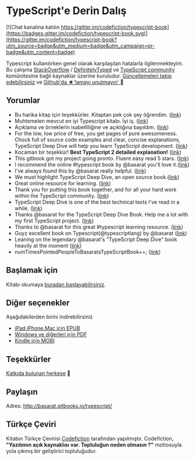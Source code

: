 TypeScript'e Derin Dalış
=======

[![Chat kanalına katılın https://gitter.im/codefiction/typescript-book](https://badges.gitter.im/codefiction/typescript-book.svg)](https://gitter.im/codefiction/typescript-book?utm_source=badge&utm_medium=badge&utm_campaign=pr-badge&utm_content=badge)

Typescript kullanılırken genel olarak karşılaşılan hatalarla ilgilenmekteyim. Bu çalışma [StackOverflow](http://stackoverflow.com/tags/typescript/topusers) / [DefinitelyTyped](https://github.com/DefinitelyTyped/) ve [TypeScript community](https://github.com/TypeStrong/) komünitesine bağlı kaynaklar üzerine kuruludur. [Güncellemeleri takip edebilirsiniz](https://twitter.com/basarat) ve [Github'da ★'lamayı unutmayın' ](https://github.com/basarat/typescript-book) 🌹

## Yorumlar

* Bu harika kitap için teşekkürler. Kitaptan pek çok şey öğrendim. ([link](https://www.gitbook.com/book/basarat/typescript/discussions/21#comment-1468279131934))
* Muhtemelen mevcut en iyi Typescript kitabı. İyi iş. ([link](https://twitter.com/thelondonjs/status/756419561570852864))
* Açıklama ve örneklerin isabetliliğine ve açıklığına bayıldım. ([link](https://twitter.com/joe_mighty/status/758290957280346112))
* For the low, low price of free, you get pages of pure awesomeness. Chock full of source code examples and clear, concise explanations, TypeScript Deep Dive will help you learn TypeScript development. ([link](https://www.nativescript.org/blog/details/free-book-typescript-deep-dive))
* Kocaman bir teşekkür! **Best TypeScript 2 detailed explanation!** ([link](https://www.gitbook.com/book/basarat/typescript/discussions/38))
* This gitbook got my project going pronto. Fluent easy read 5 stars. ([link](https://twitter.com/thebabellion/status/779888195559235584))
* I recommend the online #typescript book by @basarat you'll love it.([link](https://twitter.com/markpieszak/status/788099306590969860))
* I've always found this by @basarat really helpful. ([link](https://twitter.com/Brocco/status/789887640656945152))
* We must highlight TypeScript Deep Dive, an open source book.([link](https://www.siliconrepublic.com/enterprise/typescript-programming-javascript))
* Great online resource for learning. ([link](https://twitter.com/rdfuhr/status/790193307708076035))
* Thank you for putting this book together, and for all your hard work within the TypeScript community. ([link](https://github.com/basarat/typescript-book/pull/183#issuecomment-257799713))
* TypeScript Deep Dive is one of the best technical texts I've read in a while. ([link](https://twitter.com/borekb/status/794287092272599040))
* Thanks @basarat for the TypeScript Deep Dive Book. Help me a lot with my first TypeScript project. ([link](https://twitter.com/betolinck/status/797901548562960384))
* Thanks to @basarat for this great #typescript learning resource. ([link](https://twitter.com/markuse1501/status/799116176815230976))
* Guyz excellent book on Typescript(@typescriptlang) by @basarat ([link](https://twitter.com/deeinlove/status/813245965507260417))
* Leaning on the legendary @basarat's "TypeScript Deep Dive" book heavily at the moment ([link](https://twitter.com/sitapati/status/814379404956532737))
* numTimesPointedPeopleToBasaratsTypeScriptBook++; ([link](https://twitter.com/brocco/status/814227741696462848))

## Başlamak için
Kitabı okumaya [buradan başlayabilirsiniz](http://basarat.gitbooks.io/typescript/content/docs/getting-started.html).

## Diğer seçenekler
Aşağıdakilerden birini indirebilirsiniz
* [iPad,iPhone,Mac için EPUB](https://www.gitbook.com/download/epub/book/basarat/typescript)
* [Windows ve diğerleri için PDF](https://www.gitbook.com/download/pdf/book/basarat/typescript)
* [Kindle için MOBI](https://www.gitbook.com/download/mobi/book/basarat/typescript)

## Teşekkürler
[Katkıda bulunan herkese](https://github.com/basarat/typescript-book/graphs/contributors) 🌹

## Paylaşın
Adres: http://basarat.gitbooks.io/typescript/

## Türkçe Çeviri
Kitabın Türkçe Çevirisi [Codefiction](https://github.com/Codefiction) tarafından yapılmıştır.
Codefiction, **"Yazılımın açık kaynaklısı var. Topluluğun neden olmasın ?"** mottosuyla yola çıkmış bir geliştirici topluluğudur.
